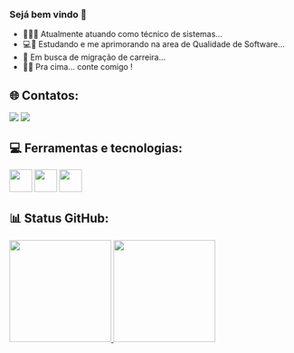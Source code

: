 ### Sejá bem vindo 👋

- 👨🏽‍💻 Atualmente atuando como técnico de sistemas...
- 💻🐞 Estudando e me aprimorando na area de Qualidade de Software...
- 🚀 Em busca de migração de carreira... 
- 👊🏽 Pra cima... conte comigo !
   
   
   
## 🌐 Contatos:

<div>  
 <a href="https://www.linkedin.com/in/thiago-cavalcantii" target="_blank"><img src="https://img.shields.io/badge/-LinkedIn-%230077B5?style=for-the-badge&logo=linkedin&logoColor=white" target="_blank"></a> <a href = "mailto:thicavalcantisilva@gmail.com"><img src="https://img.shields.io/badge/Gmail-D14836?style=for-the-badge&logo=gmail&logoColor=white" target="_blank"></a>    
          
</div>



## 💻 Ferramentas e tecnologias:

<img src="https://yt3.googleusercontent.com/iD0oePTGV8tZwEEP_WEG2rvyNiQAVfmjhawFMCj17ARjjmw-J70k9NDjSE5QTzD9Vk3ayBU=s900-c-k-c0x00ffffff-no-rj" width="40" height="40" /> <img src="https://cdn.jsdelivr.net/gh/devicons/devicon/icons/javascript/javascript-original.svg" width="40" height="40"/> <img src="https://cdn.jsdelivr.net/gh/devicons/devicon/icons/git/git-original.svg" width="40" height="40" /> 
          
          
          
      
 ## 📊 Status GitHub:
 <div>
<a href="https://github.com/thicavalcantisilva">
<img height="180em" src="https://github-readme-stats.vercel.app/api/top-langs/?username=thicavalcantisilva&layout=compact&langs_count=7&theme=dracula"/>
<img height="180em" src="https://github-readme-stats.vercel.app/api?username=thicavalcantisilva&show_icons=true&theme=dracula&include_all_commits=true&count_private=true"/>
</div>

          
          
          

